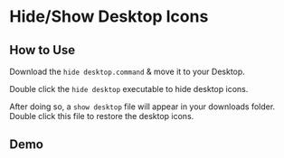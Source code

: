 # Hide/Show Desktop Icons
## How to Use
Download the `hide desktop.command` & move it to your Desktop.

Double click the `hide desktop` executable to hide desktop icons.

After doing so, a `show desktop` file will appear in your downloads folder. Double click this file to restore the desktop icons.

## Demo

